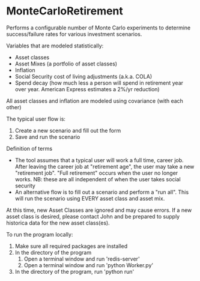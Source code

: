 # MonteCarloRetirement
Performs a configurable number of Monte Carlo experiments to determine success/failure rates for various investment scenarios.

Variables that are modeled statistically:
- Asset classes 
- Asset Mixes (a portfolio of asset classes)
- Inflation
- Social Security cost of living adjustments (a.k.a. COLA)
- Spend decay (how much less a person will spend in retirement year over year. American Express estimates a 2%/yr reduction)

All asset classes and inflation are modeled using covariance (with each other)

The typical user flow is:
  1) Create a new scenario and fill out the form
  2) Save and run the scenario
  
Definition of terms

- The tool assumes that a typical user will work a full time, career job. After leaving the career job at "retirement age", the user may take a new "retirement job". "Full retirement" occurs when the user no longer works. NB: these are all independent of when the user takes social security
- An alternative flow is to fill out a scenario and perform a "run all". This will run the scenario using EVERY asset class and asset mix.

At this time, new Asset Classes are ignored and may cause errors. If a new asset class is desired, please contact John and be prepared to supply historica data for the new asset class(es).

To run the program locally:
1. Make sure all required packages are installed
2. In the directory of the program
   1. Open a terminal window and run 'redis-server'
   2. Open a terminal window and run 'python Worker.py'
3. In the directory of the program, run 'python run'
